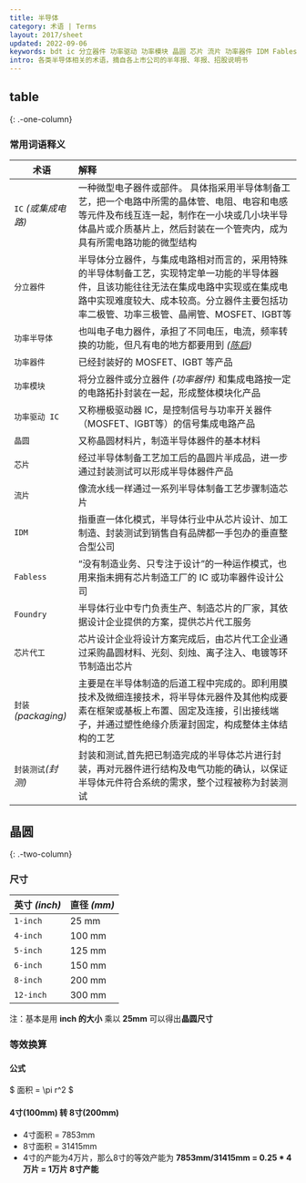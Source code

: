 ```yaml
---
title: 半导体
category: 术语 | Terms
layout: 2017/sheet
updated: 2022-09-06
keywords: bdt ic 分立器件 功率驱动 功率模块 晶圆 芯片 流片 功率器件 IDM Fabless Foundry 芯片代工 封装 封测
intro: 各类半导体相关的术语，摘自各上市公司的半年报、年报、招股说明书
---
```



table
---------------------
{: .-one-column}

### 常用词语释义

| 术语                      | 解释                                                                                                 |
| ------------------------ | :---------------------------------------------------------------------------------------------------- |
| `IC` _(或集成电路)_       | 一种微型电子器件或部件。 具体指采用半导体制备工艺，把一个电路中所需的晶体管、电阻、电容和电感等元件及布线互连一起，制作在一小块或几小块半导体晶片或介质基片上，然后封装在一个管壳内，成为具有所需电路功能的微型结构                    |
| `分立器件`   | 半导体分立器件，与集成电路相对而言的，采用特殊的半导体制备工艺，实现特定单一功能的半导体器件，且该功能往往无法在集成电路中实现或在集成电路中实现难度较大、成本较高。分立器件主要包括功率二极管、功率三极管、晶闸管、MOSFET、IGBT等                 |
|`功率半导体`               |也叫电子电力器件，承担了不同电压，电流，频率转换的功能，但凡有电的地方都要用到 _([陈启](https://mp.weixin.qq.com/s/9WupKpZsQLyNh7l4eh61lQ))_ |
|`功率器件`                 | 已经封装好的 MOSFET、IGBT 等产品                                                                      |
| `功率模块`                | 将分立器件或分立器件 _(功率器件)_ 和集成电路按一定的电路拓扑封装在一起，形成整体模块化产品                   |
| `功率驱动 IC`             | 又称栅极驱动器 IC，是控制信号与功率开关器件（MOSFET、IGBT等）的信号集成电路产品                            |
| `晶圆`                   | 又称晶圆材料片，制造半导体器件的基本材料                                                                 |
| `芯片`                   | 经过半导体制备工艺加工后的晶圆片半成品，进一步通过封装测试可以形成半导体器件产品                             |
|`流片`                    | 像流水线一样通过一系列半导体制备工艺步骤制造芯片                                                          |
| `IDM`                    |指垂直一体化模式，半导体行业中从芯片设计、加工制造、封装测试到销售自有品牌都一手包办的垂直整合型公司            |
|`Fabless`                 |“没有制造业务、只专注于设计”的一种运作模式，也用来指未拥有芯片制造工厂的 IC 或功率器件设计公司                |
|`Foundry`                 |半导体行业中专门负责生产、制造芯片的厂家，其依据设计企业提供的方案，提供芯片代工服务                          |
|`芯片代工`                 |芯片设计企业将设计方案完成后，由芯片代工企业通过采购晶圆材料、光刻、刻烛、离子注入、电镀等环节制造出芯片        |
|`封装`_(packaging)_       |主要是在半导体制造的后道工程中完成的。即利用膜技术及微细连接技术，将半导体元器件及其他构成要素在框架或基板上布置、固定及连接，引出接线端子，并通过塑性绝缘介质灌封固定，构成整体主体结构的工艺                                       |
|`封装测试`_(封测)_         |封装和测试,首先把已制造完成的半导体芯片进行封装，再对元器件进行结构及电气功能的确认，以保证半导体元件符合系统的需求，整个过程被称为封装测试|

## 晶圆
{: .-two-column}

### 尺寸

| 英寸 _(inch)_   | 直径 _(mm)_   |
| --------------- | ------------ |
| `1-inch`        | 25 mm        |
| `4-inch`        | 100 mm        |
| `5-inch`        | 125 mm        |
| `6-inch`        | 150 mm        |
| `8-inch`        | 200 mm        |
| `12-inch`       | 300 mm        |

注：基本是用 **inch 的大小** 乘以 **25mm** 可以得出**晶圆尺寸**


### 等效换算

#### 公式
$ 面积 = \pi r^2 $

#### 4寸(100mm) 转 8寸(200mm)
- 4寸面积 = 7853mm
- 8寸面积 = 31415mm
- 4寸的产能为4万片，那么8寸的等效产能为 **7853mm/31415mm = 0.25 * 4万片 = 1万片 8寸产能**
